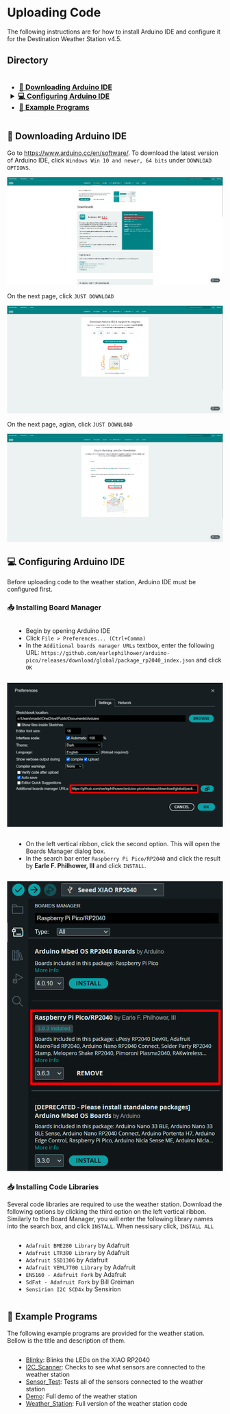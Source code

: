 # Uploading Code
The following instructions are for how to install Arduino IDE and configure it for the Destination Weather Station v4.5.

## Directory
[//]: # (Directory Links)
<div>
<h3>
<ul>
    <li><a href="#💾-downloading-arduino-ide">💾 Downloading Arduino IDE</a></li>
    <details>
        <summary><a href="#💻-configuring-arduino-ide">💻 Configuring Arduino IDE</a></summary>
        <ul>
            <li><a href="#📥-installing-board-manager">📥 Installing Board Manager</a></li>
            <li><a href="#📥-installing-code-libraries">📥 Installing Code Libraries</a></li>
        </ul>
    </details>
    <li><a href="#👾-example-programs">👾 Example Programs</a></li>
</ul>
</h3>
</div>

## 💾 Downloading Arduino IDE
Go to https://www.arduino.cc/en/software/. To download the latest version of Arduino IDE, click ```Windows Win 10 and newer, 64 bits``` under ```DOWNLOAD OPTIONS```.

![](assets/arduino-ide-download-page.png)

On the next page, click ```JUST DOWNLOAD```

![](assets/arduino-ide-just-download-1.png)

On the next page, agian, click ```JUST DOWNLOAD```

![](assets/arduino-ide-just-download-2.png)

## 💻 Configuring Arduino IDE
Before uploading code to the weather station, Arduino IDE must be configured first.

### 📥 Installing Board Manager
- Begin by opening Arduino IDE
- Click ```File > Preferences... (Ctrl+Comma)```
- In the ```Additional boards manager URLs``` textbox, enter the following URL: ```https://github.com/earlephilhower/arduino-pico/releases/download/global/package_rp2040_index.json``` and click ```OK```

![](assets/arduino-ide-preferences.png)

- On the left vertical ribbon, click the second option. This will open the Boards Manager dialog box.
- In the search bar enter ```Raspberry Pi Pico/RP2040``` and click the result by **Earle F. Philhower, III** and click ```INSTALL```.

![](assets/arduino-ide-boards-manager.png)

### 📥 Installing Code Libraries
Several code libraries are required to use the weather station. Download the following options by clicking the third option on the left vertical ribbon. Similarly to the Board Manager, you will enter the following library names into the search box, and click ```INSTALL```. When nessisary click, ```INSTALL ALL```

- ```Adafruit BME280 Library``` by Adafruit
- ```Adafruit LTR390 Library``` by Adafruit
- ```Adafruit SSD1306``` by Adafruit
- ```Adafruit VEML7700 Library``` by Adafruit
- ```ENS160 - Adafruit Fork``` by Adafruit
- ```SdFat - Adafruit Fork``` by Bill Greiman
- ```Sensirion I2C SCD4x``` by Sensirion

## 👾 Example Programs
The following example programs are provided for the weather station. Bellow is the title and description of them.

- [Blinky](../software/Blinky/Blinky.ino): Blinks the LEDs on the XIAO RP2040
- [I2C_Scanner](../software//I2C_Scanner/I2C_Scanner.ino): Checks to see what sensors are connected to the weather station
- [Sensor_Test](../software/Sensor_Test/Sensor_Test.ino): Tests all of the sensors connected to the weather station
- [Demo](../software/Demo/Demo.ino): Full demo of the weather station
- [Weather_Station](): Full version of the weather station code

<style>
    div {
        margin-left: -20px;

    }
    ul {
        margin-left: 20px;
        display: inline-block;
    }

    details {
        margin-left: -20px;
        display: inline-block;
    }
</style>
